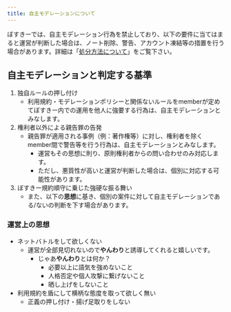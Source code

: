 ```yaml
---
title: 自主モデレーションについて
---
```


ぼすきーでは、自主モデレーション行為を禁止しており、以下の要件に当てはまると運営が判断した場合は、ノート削除、警告、アカウント凍結等の措置を行う場合があります。詳細は「[処分方法について](/rules/important/03-disposal-methods/)」をご覧下さい。

## 自主モデレーションと判定する基準

1. 独自ルールの押し付け
    - 利用規約・モデレーションポリシーと関係ないルールをmemberが定めてぼすきー内での運用を他人に強要する行為は、自主モデレーションとみなします。
2. 権利者以外による親告罪の告発
    - 親告罪が適用される事例（例：著作権等）に対し、権利者を除くmember間で警告等を行う行為は、自主モデレーションとみなします。
        - 運営もその思想に則り、原則権利者からの問い合わせのみ対応します。
        - ただし、悪質性が高いと運営が判断した場合は、個別に対応する可能性があります。
3. ぼすきー規約順守に乗じた強硬な振る舞い
    - また、以下の**思想**に基き、個別の案件に対して自主モデレーションである/ないの判断を下す場合があります。

### 運営上の思想

- ネットバトルをして欲しくない
    - 運営が全部見切れないので**やんわり**と誘導してくれると嬉しいです。
        - じゃあ**やんわり**とは何か？
            - 必要以上に語気を強めないこと
            - 人格否定や個人攻撃に繋げないこと
            - 晒し上げをしないこと
- 利用規約を盾にして横柄な態度を取って欲しく無い
    - 正義の押し付け・揚げ足取りをしない